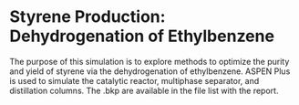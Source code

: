 # Styrene Production: Dehydrogenation of Ethylbenzene
The purpose of this simulation is to explore methods to optimize the purity and yield of styrene via the dehydrogenation of ethylbenzene. ASPEN Plus is used to simulate the catalytic reactor, multiphase separator, and distillation columns. The .bkp are available in the file list with the report. 
